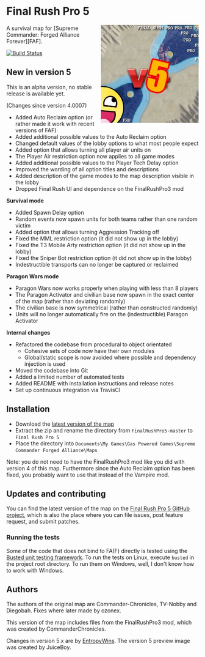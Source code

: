 # Final Rush Pro 5
<img align="right" src="preview.jpg">
A survival map for [Supreme Commander: Forged Alliance Forever][FAF].

[![Build Status](https://travis-ci.org/JeroenDeDauw/FinalRushPro5.svg?branch=master)](https://travis-ci.org/JeroenDeDauw/FinalRushPro5)

## New in version 5

This is an alpha version, no stable release is available yet.

(Changes since version 4.0007)

* Added Auto Reclaim option (or rather made it work with recent versions of FAF)
* Added additional possible values to the Auto Reclaim option
* Changed default values of the lobby options to what most people expect
* Added option that allows turning all player air units on
* The Player Air restriction option now applies to all game modes
* Added additional possible values to the Player Tech Delay option
* Improved the wording of all option titles and descriptions
* Added description of the game modes to the map description visible in the lobby
* Dropped Final Rush UI and dependence on the FinalRushPro3 mod

**Survival mode**

* Added Spawn Delay option
* Random events now spawn units for both teams rather than one random victim
* Added option that allows turning Aggression Tracking off
* Fixed the MML restriction option (it did not show up in the lobby)
* Fixed the T3 Mobile Arty restriction option (it did not show up in the lobby)
* Fixed the Sniper Bot restriction option (it did not show up in the lobby)
* Indestructible transports can no longer be captured or reclaimed

**Paragon Wars mode**

* Paragon Wars now works properly when playing with less than 8 players
* The Paragon Activator and civilian base now spawn in the exact center of the map (rather than deviating randomly)
* The civilian base is now symmetrical (rather than constructed randomly)
* Units will no longer automatically fire on the (indestructible) Paragon Activator

**Internal changes**

* Refactored the codebase from procedural to object orientated
    * Cohesive sets of code now have their own modules
    * Global/static scope is now avoided where possible and dependency injection is used
* Moved the codebase into Git
* Added a limited number of automated tests
* Added README with installation instructions and release notes
* Set up continuous integration via TravisCI 

## Installation

* Download the [latest version of the map][download]
* Extract the zip and rename the directory from `FinalRushPro5-master` to `Final Rush Pro 5`
* Place the directory into `Documents\My Games\Gas Powered Games\Supreme Commander Forged Alliance\Maps`

Note: you do not need to have the FinalRushPro3 mod like you did with version 4 of this map.
Furthermore since the Auto Reclaim option has been fixed, you probably want to use that instead
of the Vampire mod.

## Updates and contributing

You can find the latest version of the map on the [Final Rush Pro 5 GitHub project][GitHub], which is
also the place where you can file issues, post feature request, and submit patches.

### Running the tests

Some of the code that does not bind to FA(F) directly is tested using the
[Busted unit testing framework][Busted]. To run the tests on Linux, execute `busted` in the project
root directory. To run them on Windows, well, I don't know how to work with Windows.

## Authors

The authors of the original map are Commander-Chronicles, TV-Nobby and Diegobah. Fixes where later
made by ozonex.

This version of the map includes files from the FinalRushPro3 mod, which was created by CommanderChronicles.

Changes in version 5.x are by [EntropyWins][Entropy]. The version 5 preview image was created by JuiceBoy.

[FAF]: http://www.faforever.com/
[download]: https://github.com/JeroenDeDauw/FinalRushPro5/archive/master.zip
[GitHub]: https://github.com/JeroenDeDauw/FinalRushPro5/
[Busted]: http://olivinelabs.com/busted/
[Entropy]: https://entropywins.wtf/
